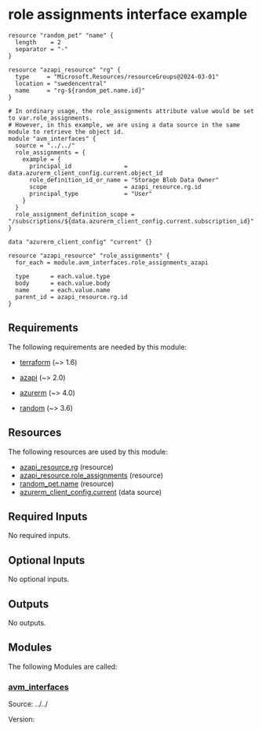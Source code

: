 <!-- BEGIN_TF_DOCS -->
# role assignments interface example

```hcl
resource "random_pet" "name" {
  length    = 2
  separator = "-"
}

resource "azapi_resource" "rg" {
  type     = "Microsoft.Resources/resourceGroups@2024-03-01"
  location = "swedencentral"
  name     = "rg-${random_pet.name.id}"
}

# In ordinary usage, the role_assignments attribute value would be set to var.role_assignments.
# However, in this example, we are using a data source in the same module to retrieve the object id.
module "avm_interfaces" {
  source = "../../"
  role_assignments = {
    example = {
      principal_id               = data.azurerm_client_config.current.object_id
      role_definition_id_or_name = "Storage Blob Data Owner"
      scope                      = azapi_resource.rg.id
      principal_type             = "User"
    }
  }
  role_assignment_definition_scope = "/subscriptions/${data.azurerm_client_config.current.subscription_id}"
}

data "azurerm_client_config" "current" {}

resource "azapi_resource" "role_assignments" {
  for_each = module.avm_interfaces.role_assignments_azapi

  type      = each.value.type
  body      = each.value.body
  name      = each.value.name
  parent_id = azapi_resource.rg.id
}
```

<!-- markdownlint-disable MD033 -->
## Requirements

The following requirements are needed by this module:

- <a name="requirement_terraform"></a> [terraform](#requirement\_terraform) (~> 1.6)

- <a name="requirement_azapi"></a> [azapi](#requirement\_azapi) (~> 2.0)

- <a name="requirement_azurerm"></a> [azurerm](#requirement\_azurerm) (~> 4.0)

- <a name="requirement_random"></a> [random](#requirement\_random) (~> 3.6)

## Resources

The following resources are used by this module:

- [azapi_resource.rg](https://registry.terraform.io/providers/azure/azapi/latest/docs/resources/resource) (resource)
- [azapi_resource.role_assignments](https://registry.terraform.io/providers/azure/azapi/latest/docs/resources/resource) (resource)
- [random_pet.name](https://registry.terraform.io/providers/hashicorp/random/latest/docs/resources/pet) (resource)
- [azurerm_client_config.current](https://registry.terraform.io/providers/hashicorp/azurerm/latest/docs/data-sources/client_config) (data source)

<!-- markdownlint-disable MD013 -->
## Required Inputs

No required inputs.

## Optional Inputs

No optional inputs.

## Outputs

No outputs.

## Modules

The following Modules are called:

### <a name="module_avm_interfaces"></a> [avm\_interfaces](#module\_avm\_interfaces)

Source: ../../

Version:

<!-- END_TF_DOCS -->